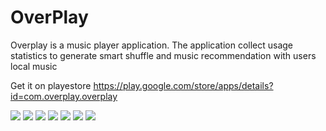# OverPlay
Overplay is a music player application. The application collect usage statistics to generate smart shuffle and music recommendation with users local music

Get it on playestore https://play.google.com/store/apps/details?id=com.overplay.overplay

![](screenshots/Screenshot_20211120-224832.png)
![](screenshots/Screenshot_20211120-224838.png) 
![](screenshots/Screenshot_20211120-224844.png)
![](screenshots/Screenshot_20211120-224854.png)
![](screenshots/Screenshot_20211120-224912.png)
![](screenshots/Screenshot_20211120-224906.png)
![](screenshots/Screenshot_20211120-224920.png)
